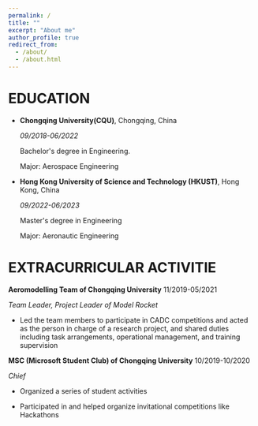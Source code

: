 ```yaml
---
permalink: /
title: ""
excerpt: "About me"
author_profile: true
redirect_from: 
  - /about/
  - /about.html
---
```

# EDUCATION

* **Chongqing University(CQU)**, Chongqing, China

  *09/2018-06/2022*

  Bachelor's degree in Engineering.

  Major: Aerospace Engineering
* **Hong Kong University of Science and Technology (HKUST)**, Hong Kong, China

  *09/2022-06/2023*

  Master's degree in Engineering

  Major: Aeronautic Engineering

# EXTRACURRICULAR ACTIVITIE

**Aeromodelling Team of Chongqing University**                                            11/2019-05/2021

*Team Leader, Project Leader of Model Rocket*

- Led the team members to participate in CADC competitions and acted as the person in charge of a research project, and shared duties including task arrangements, operational management, and training supervision

**MSC (Microsoft Student Club) of Chongqing University**                                            10/2019-10/2020

*Chief*

-  Organized a series of student activities 

- Participated in and helped organize invitational competitions like Hackathons

